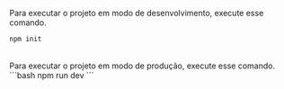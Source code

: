 Para executar o projeto em modo de desenvolvimento, execute esse comando.
```bash
npm init
```
<br/>
Para executar o projeto em modo de produção, execute esse comando.
```bash
npm run dev
```
